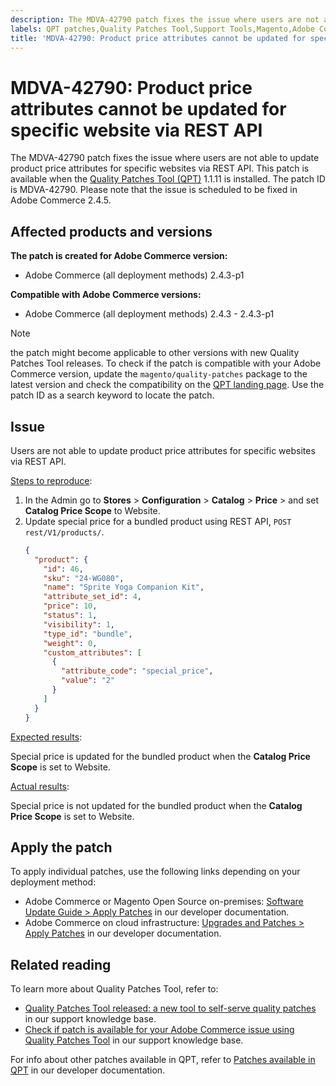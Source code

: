 ```yaml
---
description: The MDVA-42790 patch fixes the issue where users are not able to update product price attributes for specific websites via REST API. This patch is available when the [Quality Patches Tool (QPT)](https://support.magento.com/hc/en-us/articles/360047139492) 1.1.11 is installed. The patch ID is MDVA-42790. Please note that the issue is scheduled to be fixed in Adobe Commerce 2.4.5.
labels: QPT patches,Quality Patches Tool,Support Tools,Magento,Adobe Commerce,cloud infrastructure,on-premises,QPT 1.1.11,2.4.3,2.4.3-p1,price attributes,REST API,website
title: 'MDVA-42790: Product price attributes cannot be updated for specific website via REST API'
---
```


# MDVA-42790: Product price attributes cannot be updated for specific website via REST API

The MDVA-42790 patch fixes the issue where users are not able to update product price attributes for specific websites via REST API. This patch is available when the [Quality Patches Tool (QPT)](https://support.magento.com/hc/en-us/articles/360047139492) 1.1.11 is installed. The patch ID is MDVA-42790. Please note that the issue is scheduled to be fixed in Adobe Commerce 2.4.5.

## Affected products and versions

**The patch is created for Adobe Commerce version:**

* Adobe Commerce (all deployment methods) 2.4.3-p1

**Compatible with Adobe Commerce versions:**

* Adobe Commerce (all deployment methods) 2.4.3 - 2.4.3-p1

>[!NOTE]
>
>the patch might become applicable to other versions with new Quality Patches Tool releases. To check if the patch is compatible with your Adobe Commerce version, update the `magento/quality-patches` package to the latest version and check the compatibility on the [QPT landing page](https://devdocs.magento.com/quality-patches/tool.html#patch-grid). Use the patch ID as a search keyword to locate the patch.

## Issue

Users are not able to update product price attributes for specific websites via REST API.

<ins>Steps to reproduce</ins>:

1. In the Admin go to **Stores** > **Configuration** > **Catalog** > **Price** > and set **Catalog Price Scope** to Website.
1. Update special price for a bundled product using REST API, `POST rest/V1/products/`.
    ```JSON
    {
      "product": {
        "id": 46,
        "sku": "24-WG080",
        "name": "Sprite Yoga Companion Kit",
        "attribute_set_id": 4,
        "price": 10,
        "status": 1,
        "visibility": 1,
        "type_id": "bundle",
        "weight": 0,
        "custom_attributes": [
          {
            "attribute_code": "special_price",
            "value": "2"
          }
        ]
      }
    }
    ```
<ins>Expected results</ins>:

Special price is updated for the bundled product when the **Catalog Price Scope** is set to Website.

<ins>Actual results</ins>:

Special price is not updated for the bundled product when the **Catalog Price Scope** is set to Website.

## Apply the patch

To apply individual patches, use the following links depending on your deployment method:

* Adobe Commerce or Magento Open Source on-premises: [Software Update Guide > Apply Patches](https://devdocs.magento.com/guides/v2.4/comp-mgr/patching/mqp.html) in our developer documentation.
* Adobe Commerce on cloud infrastructure: [Upgrades and Patches > Apply Patches](https://devdocs.magento.com/cloud/project/project-patch.html) in our developer documentation.

## Related reading

To learn more about Quality Patches Tool, refer to:

* [Quality Patches Tool released: a new tool to self-serve quality patches](https://support.magento.com/hc/en-us/articles/360047139492) in our support knowledge base.
* [Check if patch is available for your Adobe Commerce issue using Quality Patches Tool](https://support.magento.com/hc/en-us/articles/360047125252) in our support knowledge base.

For info about other patches available in QPT, refer to [Patches available in QPT](https://devdocs.magento.com/quality-patches/tool.html#patch-grid) in our developer documentation.